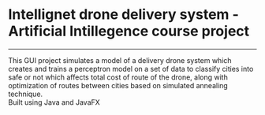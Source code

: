 # Intellignet drone delivery system - Artificial Intillegence course project  
- - -
This GUI project simulates a model of a delivery drone system which creates and trains a perceptron model on a set of data to classify cities into safe or not which affects total cost of route of the drone, along with optimization of routes between cities based on simulated annealing technique.  
Built using Java and JavaFX
